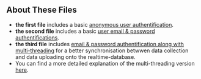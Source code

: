 ## About These Files

* **the first file** includes a basic [anonymous user authentification](https://github.com/mohamedamine99/esp32-iot-temperature-and-humidity-monitoring-with-firebase-real-time-data-base/blob/main/src/dht11__fireBase_Anonymous_auth_.ino).
* **the second file** includes a basic [user email & password authentifications](https://github.com/mohamedamine99/esp32-iot-temperature-and-humidity-monitoring-with-firebase-real-time-data-base/blob/main/src/dht11__fireBase_Email_Password_authentification.ino).
* **the third file** includes [email & password authentification along with multi-threading](https://github.com/mohamedamine99/esp32-iot-temperature-and-humidity-monitoring-with-firebase-real-time-data-base/blob/main/src/dht11_fireBase_multi_thread_Email_Password_auth_git.ino) for a better synchronisation betwwen data collection and data uploading onto the realtime-database.
* You can find a more detailed explanation of the multi-threading version [here](https://github.com/mohamedamine99/esp32-iot-temperature-and-humidity-monitoring-with-firebase-real-time-data-base/blob/main/src/Multi-threading%20Read%20me.md).
